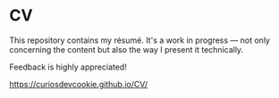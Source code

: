# CV
This repository contains my résumé.
It's a work in progress — not only concerning the content but also the way I present it technically.

Feedback is highly appreciated!

https://curiosdevcookie.github.io/CV/
